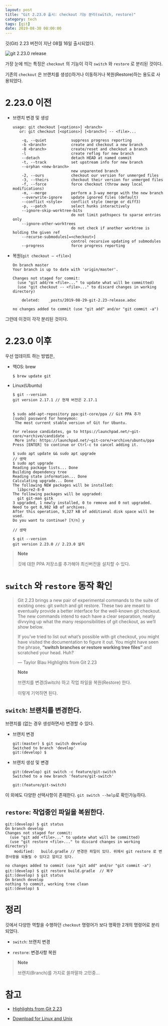 ```yaml
---
layout: post
title: "Git 2.23.0 출시: checkout 기능 분리(switch, restore)"
category: tech
tags: [git]
date: 2019-08-30 00:00:00
---
```


깃(Git) 2.23 버전이 지난 08월 16일 출시되었다.

![git 2.23.0
release](https://github.blog/wp-content/uploads/2019/08/62679250-c8510100-b968-11e9-9e6b-7e5fd1c16dfa.png?w=1200)

가장 눈에 띄는 특징은 `checkout` 의 기능이 각각 `switch` 와 `restore` 로
분리된 것이다.

기존의 `checkout` 은 브랜치를 생성()하거나 이동하거나 복원(Restore)하는
용도로 사용되었다.

2.23.0 이전
===========

-   브랜치 변경 및 생성

        usage: git checkout [<options>] <branch>
           or: git checkout [<options>] [<branch>] -- <file>...

            -q, --quiet           suppress progress reporting
            -b <branch>           create and checkout a new branch
            -B <branch>           create/reset and checkout a branch
            -l                    create reflog for new branch
            --detach              detach HEAD at named commit
            -t, --track           set upstream info for new branch
            --orphan <new-branch>
                                  new unparented branch
            -2, --ours            checkout our version for unmerged files
            -3, --theirs          checkout their version for unmerged files
            -f, --force           force checkout (throw away local modifications)
            -m, --merge           perform a 3-way merge with the new branch
            --overwrite-ignore    update ignored files (default)
            --conflict <style>    conflict style (merge or diff3)
            -p, --patch           select hunks interactively
            --ignore-skip-worktree-bits
                                  do not limit pathspecs to sparse entries only
            --ignore-other-worktrees
                                  do not check if another worktree is holding the given ref
            --recurse-submodules[=<checkout>]
                                  control recursive updating of submodules
            --progress            force progress reporting

-   복원(`git checkout — <file>`)

        On branch master
        Your branch is up to date with 'origin/master'.

        Changes not staged for commit:
          (use "git add/rm <file>..." to update what will be committed)
          (use "git checkout -- <file>..." to discard changes in working directory)

            deleted:    _posts/2019-08-29-git-2.23-release.adoc

        no changes added to commit (use "git add" and/or "git commit -a")

그런데 이것이 각각 분리된 것이다.

2.23.0 이후
===========

우선 업데이트 하는 방법은,

-   맥OS: brew

        $ brew update git

-   Linux(Ubuntu)

        $ git --version
        git version 2.17.1 // 현재 버전은 2.17.1


        $ sudo add-apt-repository ppa:git-core/ppa // Git PPA 추가
        [sudo] password for honeymon:
         The most current stable version of Git for Ubuntu.

        For release candidates, go to https://launchpad.net/~git-core/+archive/candidate .
         More info: https://launchpad.net/~git-core/+archive/ubuntu/ppa
        Press [ENTER] to continue or Ctrl-c to cancel adding it.

        $ sudo apt update && sudo apt upgrade
        // 생략
        $ sudo apt upgrade
        Reading package lists... Done
        Building dependency tree
        Reading state information... Done
        Calculating upgrade... Done
        The following NEW packages will be installed:
          libpcre2-8-0
        The following packages will be upgraded:
          git git-man gitk
        3 upgraded, 1 newly installed, 0 to remove and 0 not upgraded.
        Need to get 8,982 kB of archives.
        After this operation, 9,327 kB of additional disk space will be used.
        Do you want to continue? [Y/n] y

        // 생략

        $ git --version
        git version 2.23.0 // 2.23.0 설치

> **Note**
>
> 깃에 대한 PPA 저장소를 추가해야 최신버전을 설치할 수 있다.

`switch` 와 `restore` 동작 확인
===============================

> Git 2.23 brings a new pair of experimental commands to the suite of
> existing ones: git switch and git restore. These two are meant to
> eventually provide a better interface for the well-known git checkout.
> The new commands intend to each have a clear separation, neatly
> divvying up what the many responsibilities of git checkout, as we’ll
> show below.
>
> If you’ve tried to list out what’s possible with git checkout, you
> might have visited the documentation to figure it out. You might have
> seen the phrase, **“switch branches or restore working tree files”**
> and scratched your head. Huh?
>
> —  Taylor Blau Highlights from Git 2.23

> **Note**
>
> 브랜치를 변경(Switch) 하고 작업 파일을 복원(Restore) 한다.
>
> 이렇게 기억하면 된다.

`switch`: 브랜치를 변경한다.
----------------------------

브랜치를 (없는 경우 생성하면서) 변경할 수 있다.

-   브랜치 변경

        git:(master) $ git switch develop
        Switched to branch 'develop'
        git:(develop) $

-   브랜치 생성 및 변경

        git:(develop) git switch -c feature/git-switch
        Switched to a new branch 'feature/git-switch'

        git:(feature/git-switch)

이 외에도 다양한 선택사항이 존재한다. `git switch --help`로
확인가능하다.

`restore`: 작업중인 파일을 복원한다.
------------------------------------

    git:(develop) $ git status
    On branch develop
    Changes not staged for commit:
      (use "git add <file>..." to update what will be committed)
      (use "git restore <file>..." to discard changes in working directory)
        modified:   build.gradle // 변경한 파일이 있다. 위에서 git restore 로 변경사항을 되돌릴 수 있다고 알리고 있다.

    no changes added to commit (use "git add" and/or "git commit -a")
    git:(develop) $ git restore build.gradle  // 복구
    git:(develop) $ git status
    On branch develop
    nothing to commit, working tree clean
    git:(develop) $

정리
====

깃에서 다양한 역할을 수행하던 `checkout` 명령어가 보다 명확한 2개의
명령어로 분리되었다.

-   `switch`: 브랜치 변경

-   `restore`: 변경사항 복원

> **Note**
>
> 브랜치(Branch)를 가지로 쓸까말까 고민중…​

참고
====

-   [Highlights from Git
    2.23](https://github.blog/2019-08-16-highlights-from-git-2-23/)

-   [Download for Linux and Unix](https://git-scm.com/download/linux)
